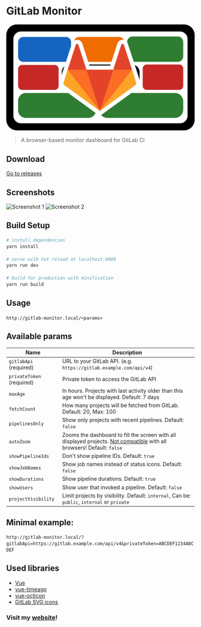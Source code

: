 # GitLab Monitor

![Logo](/logo.svg)

> A browser-based monitor dashboard for GitLab CI

## Download
[Go to releases](https://github.com/timoschwarzer/gitlab-monitor/releases)

## Screenshots
![Screenshot 1](/../resources/screenshots/screenshot1.png?raw=true)
![Screenshot 2](/../resources/screenshots/screenshot2.png?raw=true)

## Build Setup

``` bash
# install dependencies
yarn install

# serve with hot reload at localhost:8080
yarn run dev

# build for production with minification
yarn run build
```

## Usage

`
http://gitlab-monitor.local/<params>
`

## Available params

Name                            | Description
--------------------------------|--------------------------------------------
`gitlabApi` (required)          | URL to your GitLab API. (e.g. `https://gitlab.example.com/api/v4`)
`privateToken` (required)       | Private token to access the GitLab API
`maxAge`                        | In hours. Projects with last activity older than this age won't be displayed. Default: 7 days
`fetchCount`                    | How many projects will be fetched from GitLab. Default: 20, Max: 100
`pipelinesOnly`                 | Show only projects with recent pipelines. Default: `false`
`autoZoom`                      | Zooms the dashboard to fill the screen with all displayed projects. [Not compatible](https://caniuse.com/#feat=css-zoom) with all browsers! Default: `false`
`showPipelineIds`               | Don't show pipeline IDs. Default: `true`
`showJobNames`                  | Show job names instead of status icons. Default: `false`
`showDurations`                 | Show pipeline durations. Default: `true`
`showUsers`                     | Show user that invoked a pipeline. Default: `false`
`projectVisibility`             | Limit projects by visibility. Default: `internal`, Can be: `public`, `internal` or `private`

## Minimal example:

`http://gitlab-monitor.local/?gitlabApi=https://gitlab.example.com/api/v4&privateToken=ABCDEF1234ABCDEF`

## Used libraries
- [Vue](https://vuejs.org)
- [vue-timeago](https://github.com/egoist/vue-timeago)
- [vue-octicon](https://github.com/Justineo/vue-octicon)
- [GitLab SVG icons](https://gitlab.com/gitlab-org/gitlab-svgs)

### Visit my [website](https://timoschwarzer.com)!
